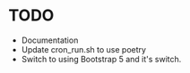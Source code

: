 # TODO

- Documentation
- Update cron_run.sh to use poetry
- Switch to using Bootstrap 5 and it's switch.